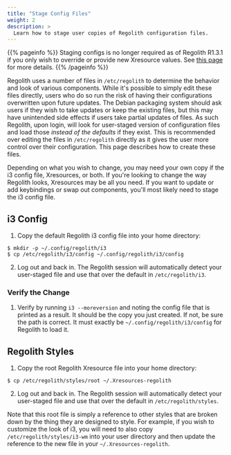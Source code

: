 ```yaml
---
title: "Stage Config Files"
weight: 2
description: >
  Learn how to stage user copies of Regolith configuration files.
---
```


{{% pageinfo %}}
Staging configs is no longer required as of Regolith R1.3.1 if you only wish to override or provide new Xresource values.  See [this page](../override-xres) for more details.
{{% /pageinfo %}}

Regolith uses a number of files in `/etc/regolith` to determine the behavior and look of various components.  While it's possible to simply edit these files directly, users who do so run the risk of having their configurations overwritten upon future updates.  The Debian packaging system should ask users if they wish to take updates or keep the existing files, but this may have unintended side effects if users take partial updates of files.  As such Regolith, upon login, will look for user-staged version of configuration files and load those *instead of the defaults* if they exist.  This is recommended over editing the files in `/etc/regolith` directly as it gives the user more control over their configuration. This page describes how to create these files.

Depending on what you wish to change, you may need your own copy if the i3 config file, Xresources, or both.  If you're looking to change the way Regolith looks, Xresources may be all you need.  If you want to update or add keybindings or swap out components, you'll most likely need to stage the i3 config file.

## i3 Config

1. Copy the default Regolith i3 config file into your home directory:
```
$ mkdir -p ~/.config/regolith/i3
$ cp /etc/regolith/i3/config ~/.config/regolith/i3/config
```
2. Log out and back in. The Regolith session will automatically detect your user-staged file and use that over the default in `/etc/regolith/i3`.

### Verify the Change

1. Verify by running `i3 --moreversion` and noting the config file that is printed as a result.  It should be the copy you just created.  If not, be sure the path is correct.  It must exactly be `~/.config/regolith/i3/config` for Regolith to load it.

## Regolith Styles

1. Copy the root Regolith Xresource file into your home directory:
```
$ cp /etc/regolith/styles/root ~/.Xresources-regolith
```
2. Log out and back in. The Regolith session will automatically detect your user-staged file and use that over the default in `/etc/regolith/styles`.

Note that this root file is simply a reference to other styles that are broken down by the thing they are designed to style.  For example, if you wish to customize the look of i3, you will need to also copy `/etc/regolith/styles/i3-wm` into your user directory and then update the reference to the new file in your `~/.Xresources-regolith`.

